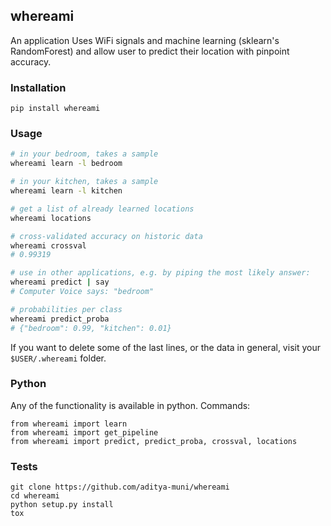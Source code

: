 ## whereami

An application Uses WiFi signals and machine learning (sklearn's RandomForest) and allow user to predict their location with pinpoint accuracy.

### Installation

    pip install whereami

### Usage

```bash
# in your bedroom, takes a sample
whereami learn -l bedroom

# in your kitchen, takes a sample
whereami learn -l kitchen

# get a list of already learned locations
whereami locations

# cross-validated accuracy on historic data
whereami crossval
# 0.99319

# use in other applications, e.g. by piping the most likely answer:
whereami predict | say
# Computer Voice says: "bedroom"

# probabilities per class
whereami predict_proba
# {"bedroom": 0.99, "kitchen": 0.01}
```

If you want to delete some of the last lines, or the data in general, visit your `$USER/.whereami` folder.

### Python

Any of the functionality is available in python. Commands:

    from whereami import learn
    from whereami import get_pipeline
    from whereami import predict, predict_proba, crossval, locations

### Tests

    git clone https://github.com/aditya-muni/whereami
    cd whereami
    python setup.py install
    tox
